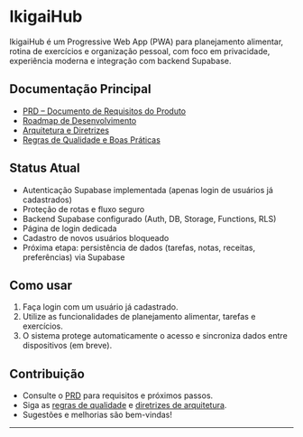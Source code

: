 # IkigaiHub

IkigaiHub é um Progressive Web App (PWA) para planejamento alimentar, rotina de exercícios e organização pessoal, com foco em privacidade, experiência moderna e integração com backend Supabase.

## Documentação Principal
- [PRD – Documento de Requisitos do Produto](docs/PRD.md)
- [Roadmap de Desenvolvimento](docs/ROADMAP.md)
- [Arquitetura e Diretrizes](docs/arquitetura-vibe-coding.md)
- [Regras de Qualidade e Boas Práticas](docs/regras-vibe-coding.md)

## Status Atual
- Autenticação Supabase implementada (apenas login de usuários já cadastrados)
- Proteção de rotas e fluxo seguro
- Backend Supabase configurado (Auth, DB, Storage, Functions, RLS)
- Página de login dedicada
- Cadastro de novos usuários bloqueado
- Próxima etapa: persistência de dados (tarefas, notas, receitas, preferências) via Supabase

## Como usar
1. Faça login com um usuário já cadastrado.
2. Utilize as funcionalidades de planejamento alimentar, tarefas e exercícios.
3. O sistema protege automaticamente o acesso e sincroniza dados entre dispositivos (em breve).

## Contribuição
- Consulte o [PRD](docs/PRD.md) para requisitos e próximos passos.
- Siga as [regras de qualidade](docs/regras-vibe-coding.md) e [diretrizes de arquitetura](docs/arquitetura-vibe-coding.md).
- Sugestões e melhorias são bem-vindas!

--- 